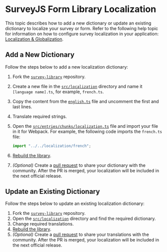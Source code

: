 # SurveyJS Form Library Localization

This topic describes how to add a new dictionary or update an existing dictionary to localize your survey or form. Refer to the following help topic for information on how to configure survey localization in your application: [Localization & Globalization](https://surveyjs.io/form-library/documentation/survey-localization).

## Add a New Dictionary

Follow the steps below to add a new localization dictionary:

1. Fork the [`survey-library`](https://github.com/surveyjs/survey-library) repository.
1. Create a new file in the [`src/localization`](../localization/) directory and name it `[language name].ts`, for example, `french.ts`.
1. Copy the content from the [`english.ts`](../localization/english.ts) file and uncomment the first and last lines.
1. Translate required strings.
1. Open the [`src/entries/chunks/localization.ts`](../entries/chunks/localization.ts) file and import your file in it for Webpack. For example, the following code imports the `french.ts` file:
  
    ```js
    import "../../localization/french";
    ```

1. [Rebuild the library](../../README.md#build-the-surveyjs-form-library-from-sources).
1. *(Optional)* Create a [pull request](https://github.com/surveyjs/survey-library/pulls) to share your dictionary with the community. After the PR is merged, your localization will be included in the next official release.

## Update an Existing Dictionary

Follow the steps below to update an existing localization dictionary:

1. Fork the [`survey-library`](https://github.com/surveyjs/survey-library) repository.
1. Open the [`src/localization`](../localization/) directory and find the required dictionary.
1. Change required translations.
1. [Rebuild the library](../../README.md#build-the-surveyjs-form-library-from-sources).
1. *(Optional)* Create a [pull request](https://github.com/surveyjs/survey-library/pulls) to share your translations with the community. After the PR is merged, your localization will be included in the next official release.
